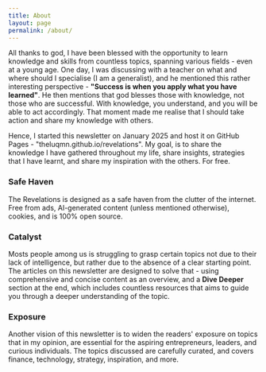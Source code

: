 ```yaml
---
title: About
layout: page
permalink: /about/
---
```


All thanks to god, I have been blessed with the opportunity to learn knowledge and skills from countless topics, spanning various fields - even at a young age. One day, I was discussing with a teacher on what and where should I specialise (I am a generalist), and he mentioned this rather interesting perspective - **"Success is when you apply what you have learned"**. He then mentions that god blesses those with knowledge, not those who are successful. With knowledge, you understand, and you will be able to act accordingly. That moment made me realise that I should take action and share my knowledge with others.

Hence, I started this newsletter on January 2025 and host it on GitHub Pages - "theluqmn.github.io/revelations". My goal, is to share the knowledge I have gathered throughout my life, share insights, strategies that I have learnt, and share my inspiration with the others. For free.

### Safe Haven

The Revelations is designed as a safe haven from the clutter of the internet. Free from ads, AI-generated content (unless mentioned otherwise), cookies, and is 100% open source.

### Catalyst

Mosts people among us is struggling to grasp certain topics not due to their lack of intelligence, but rather due to the absence of a clear starting point. The articles on this newsletter are designed to solve that - using comprehensive and concise content as an overview, and a **Dive Deeper** section at the end, which includes countless resources that aims to guide you through a deeper understanding of the topic.

### Exposure

Another vision of this newsletter is to widen the readers' exposure on topics that in my opinion, are essential for the aspiring entrepreneurs, leaders, and curious individuals. The topics discussed are carefully curated, and covers finance, technology, strategy, inspiration, and more.

